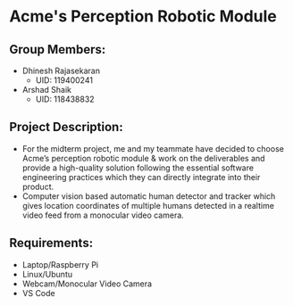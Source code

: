 # Acme's Perception Robotic Module

## Group Members:
 - Dhinesh Rajasekaran 
    - UID: 119400241
 - Arshad Shaik
    - UID: 118438832
   
## Project Description:
 - For the midterm project, me and my teammate have decided to choose Acme’s perception robotic module & work on the deliverables and provide a high-quality solution following the essential software engineering practices which they can directly integrate into their product.
 - Computer vision based automatic human detector and tracker which gives location coordinates of multiple humans detected in a realtime video feed from a monocular video camera.

## Requirements: 
 - Laptop/Raspberry Pi
 - Linux/Ubuntu
 - Webcam/Monocular Video Camera
 - VS Code
